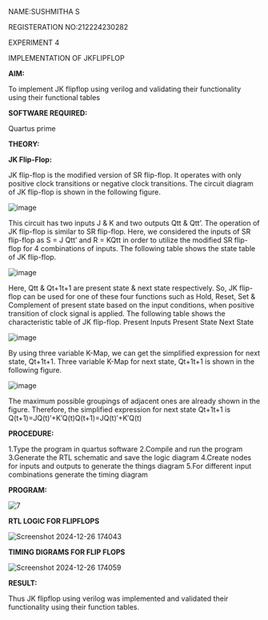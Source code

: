 

NAME:SUSHMITHA S

REGISTERATION NO:212224230282

EXPERIMENT 4

IMPLEMENTATION OF JKFLIPFLOP



**AIM:** 

To implement  JK flipflop using verilog and validating their functionality using their functional tables

**SOFTWARE REQUIRED:**

Quartus prime

**THEORY:**

**JK Flip-Flop:**

JK flip-flop is the modified version of SR flip-flop. It operates with only positive clock transitions or negative clock transitions. The circuit diagram of JK flip-flop is shown in the following figure.

![image](https://github.com/naavaneetha/JKFLIPFLOP-USING-IF-ELSE/assets/154305477/a649c30b-232b-4558-b188-fd6c09845180)


This circuit has two inputs J & K and two outputs Qtt & Qtt’. The operation of JK flip-flop is similar to SR flip-flop. Here, we considered the inputs of SR flip-flop as S = J Qtt’ and R = KQtt in order to utilize the modified SR flip-flop for 4 combinations of inputs. The following table shows the state table of JK flip-flop.

![image](https://github.com/naavaneetha/JKFLIPFLOP-USING-IF-ELSE/assets/154305477/c4360742-e8a8-4937-b089-c46c0433f9a3)

 
Here, Qtt & Qt+1t+1 are present state & next state respectively. So, JK flip-flop can be used for one of these four functions such as Hold, Reset, Set & Complement of present state based on the input conditions, when positive transition of clock signal is applied. The following table shows the characteristic table of JK flip-flop. Present Inputs Present State Next State
 
![image](https://github.com/naavaneetha/JKFLIPFLOP-USING-IF-ELSE/assets/154305477/6c275261-a6d5-4c37-a3a7-1e88ca11c4cd)

By using three variable K-Map, we can get the simplified expression for next state, Qt+1t+1. Three variable K-Map for next state, Qt+1t+1 is shown in the following figure.
 
![image](https://github.com/naavaneetha/JKFLIPFLOP-USING-IF-ELSE/assets/154305477/5174f41b-0ce0-4329-a372-6d1943ea6673)

The maximum possible groupings of adjacent ones are already shown in the figure. Therefore, the simplified expression for next state Qt+1t+1 is Q(t+1)=JQ(t)′+K′Q(t)Q(t+1)=JQ(t)′+K′Q(t)

**PROCEDURE:**

 1.Type the program in quartus software
 2.Compile and run the program
 3.Generate the RTL schematic and save the logic diagram
 4.Create nodes for inputs and outputs to generate the things diagram
 5.For different input combinations generate the timing diagram

**PROGRAM:**


![7](https://github.com/user-attachments/assets/18cd8aaf-6488-4a5b-8f01-65342bfb91d0)



**RTL LOGIC FOR FLIPFLOPS**



![Screenshot 2024-12-26 174043](https://github.com/user-attachments/assets/8786a67e-ce77-4c72-aebe-410e63b9150e)



**TIMING DIGRAMS FOR FLIP FLOPS**


![Screenshot 2024-12-26 174059](https://github.com/user-attachments/assets/37eaaabc-6573-4598-8643-e5d4b2f58a2f)




**RESULT:**

 Thus JK flipflop using verilog was implemented and validated their
 functionality using their function tables.



